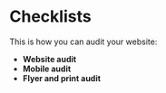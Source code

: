 # Checklists

This is how you can audit your website:

* **Website audit**
* **Mobile audit**
* **Flyer and print audit**

